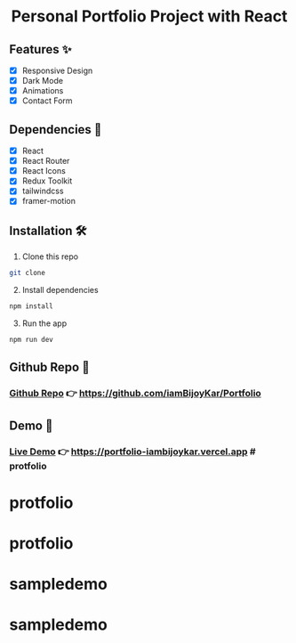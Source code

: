 <h1 align="center" >Personal Portfolio Project with React </h1>

## Features ✨
- [x] Responsive Design
- [x] Dark Mode
- [x] Animations
- [x] Contact Form

## Dependencies 🧱
- [x] React
- [x] React Router
- [x] React Icons
- [x] Redux Toolkit
- [x] tailwindcss
- [x] framer-motion

## Installation 🛠️
1. Clone this repo
```bash
git clone
```
2. Install dependencies
```bash
npm install
```
3. Run the app
```bash
npm run dev
```
## Github Repo 📁

### [Github Repo]( https://github.com/iamBijoyKar/Portfolio) 👉 https://github.com/iamBijoyKar/Portfolio

## Demo 🚀

### [Live Demo](https://portfolio-iambijoykar.vercel.app/) 👉 https://portfolio-iambijoykar.vercel.app # protfolio
# protfolio
# protfolio
# sampledemo
# sampledemo
